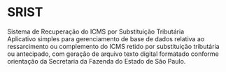 # SRIST
Sistema de Recuperação do ICMS por Substituição Tributária<br />
Aplicativo simples para gerenciamento de base de dados relativa ao ressarcimento ou complemento do ICMS retido por substituição tributária ou antecipado, com geração de arquivo texto digital formatado conforme orientação da Secretaria da Fazenda do Estado de São Paulo.
